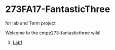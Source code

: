 # 273FA17-FantasticThree
for lab and Term project

Welcome to the cmpe273-fantasticthree wiki!

1. [Lab1]()